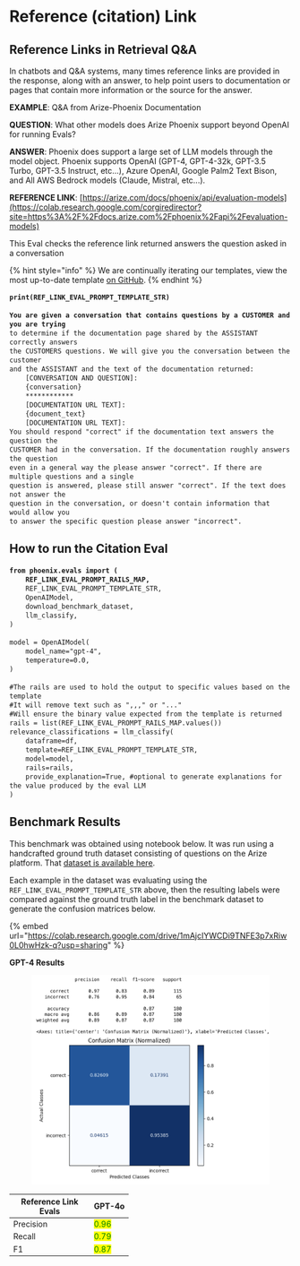 # Reference (citation) Link

## Reference Links in Retrieval Q\&A

In chatbots and Q\&A systems, many times reference links are provided in the response, along with an answer, to help point users to documentation or pages that contain more information or the source for the answer.

**EXAMPLE**: Q\&A from Arize-Phoenix Documentation

**QUESTION**: What other models does Arize Phoenix support beyond OpenAI for running Evals?

**ANSWER**: Phoenix does support a large set of LLM models through the model object. Phoenix supports OpenAI (GPT-4, GPT-4-32k, GPT-3.5 Turbo, GPT-3.5 Instruct, etc...), Azure OpenAI, Google Palm2 Text Bison, and All AWS Bedrock models (Claude, Mistral, etc...).

**REFERENCE LINK**: [https://arize.com/docs/phoenix/api/evaluation-models](https://colab.research.google.com/corgiredirector?site=https%3A%2F%2Fdocs.arize.com%2Fphoenix%2Fapi%2Fevaluation-models)

This Eval checks the reference link returned answers the question asked in a conversation

{% hint style="info" %}
We are continually iterating our templates, view the most up-to-date template [on GitHub](https://github.com/Arize-ai/phoenix/blob/ecef5242d2f9bb39a2fdf5d96a2b1841191f7944/packages/phoenix-evals/src/phoenix/evals/default_templates.py#L381).
{% endhint %}

<pre class="language-python"><code class="lang-python"><strong>print(REF_LINK_EVAL_PROMPT_TEMPLATE_STR)
</strong>
<strong>You are given a conversation that contains questions by a CUSTOMER and you are trying
</strong>to determine if the documentation page shared by the ASSISTANT correctly answers
the CUSTOMERS questions. We will give you the conversation between the customer
and the ASSISTANT and the text of the documentation returned:
    [CONVERSATION AND QUESTION]:
    {conversation}
    ************
    [DOCUMENTATION URL TEXT]:
    {document_text}
    [DOCUMENTATION URL TEXT]:
You should respond "correct" if the documentation text answers the question the
CUSTOMER had in the conversation. If the documentation roughly answers the question
even in a general way the please answer "correct". If there are multiple questions and a single
question is answered, please still answer "correct". If the text does not answer the
question in the conversation, or doesn't contain information that would allow you
to answer the specific question please answer "incorrect".
</code></pre>

## How to run the Citation Eval

<pre class="language-python"><code class="lang-python"><strong>from phoenix.evals import (
</strong><strong>    REF_LINK_EVAL_PROMPT_RAILS_MAP,
</strong>    REF_LINK_EVAL_PROMPT_TEMPLATE_STR,
    OpenAIModel,
    download_benchmark_dataset,
    llm_classify,
)

model = OpenAIModel(
    model_name="gpt-4",
    temperature=0.0,
)

#The rails are used to hold the output to specific values based on the template
#It will remove text such as ",,," or "..."
#Will ensure the binary value expected from the template is returned
rails = list(REF_LINK_EVAL_PROMPT_RAILS_MAP.values())
relevance_classifications = llm_classify(
    dataframe=df,
    template=REF_LINK_EVAL_PROMPT_TEMPLATE_STR,
    model=model,
    rails=rails,
    provide_explanation=True, #optional to generate explanations for the value produced by the eval LLM
)
</code></pre>

## Benchmark Results

This benchmark was obtained using notebook below. It was run using a handcrafted ground truth dataset consisting of questions on the Arize platform. That [dataset is available here](https://storage.googleapis.com/arize-assets/phoenix/evals/ref-link-classification/ref_link_golden_test_data.csv).

Each example in the dataset was evaluating using the `REF_LINK_EVAL_PROMPT_TEMPLATE_STR` above, then the resulting labels were compared against the ground truth label in the benchmark dataset to generate the confusion matrices below.

{% embed url="https://colab.research.google.com/drive/1mAjcIYWCDi9TNFE3p7xRiw0L0hwHzk-q?usp=sharing" %}

**GPT-4 Results**

<figure><img src="../../.gitbook/assets/GPT-4 Ref Evals (3).png" alt=""><figcaption></figcaption></figure>

<table><thead><tr><th width="130">Reference Link Evals</th><th>GPT-4o</th></tr></thead><tbody><tr><td>Precision</td><td><mark style="color:green;">0.96</mark></td></tr><tr><td>Recall</td><td><mark style="color:green;">0.79</mark></td></tr><tr><td>F1</td><td><mark style="color:green;">0.87</mark></td></tr></tbody></table>
